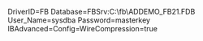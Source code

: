 DriverID=FB
Database=FBSrv:C:\fb\ADDEMO_FB21.FDB
User_Name=sysdba
Password=masterkey
IBAdvanced=Config=WireCompression=true
